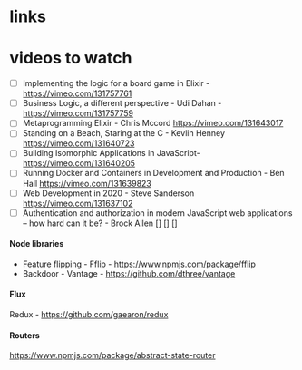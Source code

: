 # links

# videos to watch
- [ ] Implementing the logic for a board game in Elixir - https://vimeo.com/131757761
- [ ] Business Logic, a different perspective - Udi Dahan - https://vimeo.com/131757759
- [ ] Metaprogramming Elixir - Chris Mccord https://vimeo.com/131643017
- [ ] Standing on a Beach, Staring at the C - Kevlin Henney https://vimeo.com/131640723
- [ ] Building Isomorphic Applications in JavaScript- https://vimeo.com/131640205
- [ ] Running Docker and Containers in Development and Production - Ben Hall https://vimeo.com/131639823
- [ ] Web Development in 2020 - Steve Sanderson https://vimeo.com/131637102
- [ ] Authentication and authorization in modern JavaScript web applications – how hard can it be? - Brock Allen
[] 
[] 
[] 

#### Node libraries
- Feature flipping - Fflip - https://www.npmjs.com/package/fflip
- Backdoor - Vantage - https://github.com/dthree/vantage

#### Flux
Redux - https://github.com/gaearon/redux

#### Routers
https://www.npmjs.com/package/abstract-state-router


